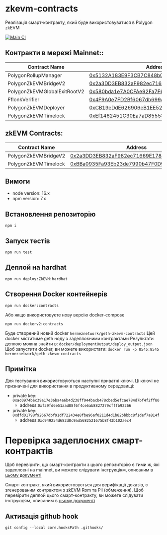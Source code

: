 # zkevm-contracts

Реалізація смарт-контракту, який буде використовуватися в Polygon zkEVM

[![Main CI](https://github.com/0xPolygonHermez/zkevm-contracts/actions/workflows/main.yml/badge.svg)](https://github.com/0xPolygonHermez/zkevm-contracts/actions/workflows/main.yml)

## Контракти в мережі Mainnet::

| Contract Name                | Address                                                                                                               |
| ---------------------------- | --------------------------------------------------------------------------------------------------------------------- |
| PolygonRollupManager         | [0x5132A183E9F3CB7C848b0AAC5Ae0c4f0491B7aB2](https://etherscan.io/address/0x5132A183E9F3CB7C848b0AAC5Ae0c4f0491B7aB2) |
| PolygonZkEVMBridgeV2         | [0x2a3DD3EB832aF982ec71669E178424b10Dca2EDe](https://etherscan.io/address/0x2a3DD3EB832aF982ec71669E178424b10Dca2EDe) |
| PolygonZkEVMGlobalExitRootV2 | [0x580bda1e7A0CFAe92Fa7F6c20A3794F169CE3CFb](https://etherscan.io/address/0x580bda1e7A0CFAe92Fa7F6c20A3794F169CE3CFb) |
| FflonkVerifier               | [0x4F9A0e7FD2Bf6067db6994CF12E4495Df938E6e9](https://etherscan.io/address/0x4F9A0e7FD2Bf6067db6994CF12E4495Df938E6e9) |
| PolygonZkEVMDeployer         | [0xCB19eDdE626906eB1EE52357a27F62dd519608C2](https://etherscan.io/address/0xCB19eDdE626906eB1EE52357a27F62dd519608C2) |
| PolygonZkEVMTimelock         | [0xEf1462451C30Ea7aD8555386226059Fe837CA4EF](https://etherscan.io/address/0xEf1462451C30Ea7aD8555386226059Fe837CA4EF) |

## zkEVM Contracts:

| Contract Name        | Address                                                                                                                        |
| -------------------- | ------------------------------------------------------------------------------------------------------------------------------ |
| PolygonZkEVMBridgeV2 | [0x2a3DD3EB832aF982ec71669E178424b10Dca2EDe](https://zkevm.polygonscan.com/address/0x2a3DD3EB832aF982ec71669E178424b10Dca2EDe) |
| PolygonZkEVMTimelock | [0xBBa0935Fa93Eb23de7990b47F0D96a8f75766d13](https://zkevm.polygonscan.com/address/0xBBa0935Fa93Eb23de7990b47F0D96a8f75766d13) |

## Вимоги

-   node version: 16.x
-   npm version: 7.x

## Встановлення репозиторію

```
npm i
```

## Запуск тестів

```
npm run test
```

## Деплой на hardhat

```
npm run deploy:ZkEVM:hardhat
```

## Створення Docker контейнерів

```
npm run docker:contracts
```

Або якщо використовуєте нову версію docker-compose

```
npm run dockerv2:contracts
```

Буде створений новий docker `hermeznetwork/geth-zkevm-contracts`
Цей docker міститиме geth ноду з задеплоєними контрактами
Результати деплою можна знайти в: `docker/deploymentOutput/deploy_output.json`
Щоб запустити docker, ви можете використати: `docker run -p 8545:8545 hermeznetwork/geth-zkevm-contracts`

## Примітка

Для тестування використовуються наступні приватні ключі. Ці ключі не призначені для використання в продуктивному середовищі:

-   private key: `0xac0974bec39a17e36ba4a6b4d238ff944bacb478cbed5efcae784d7bf4f2ff80`
    -   address:`0xf39fd6e51aad88f6f4ce6ab8827279cfffb92266`
-   private key: `0xdfd01798f92667dbf91df722434e8fbe96af0211d4d1b82bbbbc8f1def7a814f`
    -   address:`0xc949254d682d8c9ad5682521675b8f43b102aec4`

# Перевірка задеплоєних смарт-контрактів

Щоб перевірити, що смарт-контракти з цього репозиторію є тими ж, які задеплоєні на mainnet, ви можете слідувати інструкціям, описаним в [цьому документі](verifyMainnetDeployment/verifyDeployment.md)

Смарт-контракт, який використовується для верифікації доказів, є згенерованим контрактом з zkEVM Rom та Pil (обмеження). Щоб перевірити деплой цього смарт-контракту, ви можете слідувати інструкціям, описаним в [цьому документі](verifyMainnetDeployment/verifyMainnetProofVerifier.md)

## Активація github hook

```
git config --local core.hooksPath .githooks/
```
